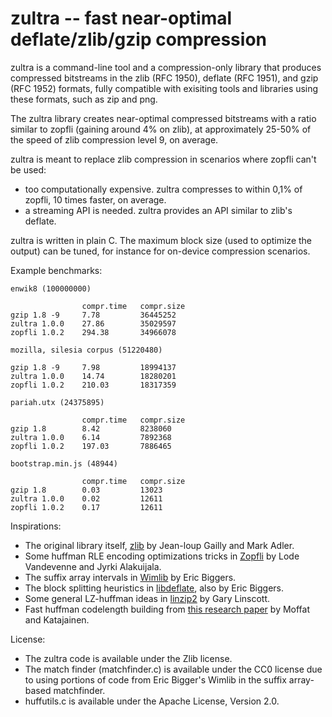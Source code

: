 zultra -- fast near-optimal deflate/zlib/gzip compression
=========================================================

zultra is a command-line tool and a compression-only library that produces compressed bitstreams in the zlib (RFC 1950), deflate (RFC 1951), and gzip (RFC 1952) formats, fully compatible with exisiting tools and libraries using these formats, such as zip and png.

The zultra library creates near-optimal compressed bitstreams with a ratio similar to zopfli (gaining around 4% on zlib), at approximately 25-50% of the speed of zlib compression level 9, on average. 

zultra is meant to replace zlib compression in scenarios where zopfli can't be used:
* too computationally expensive. zultra compresses to within 0,1% of zopfli, 10 times faster, on average.
* a streaming API is needed. zultra provides an API similar to zlib's deflate.

zultra is written in plain C. The maximum block size (used to optimize the output) can be tuned, for instance for on-device compression scenarios.

Example benchmarks:

    enwik8 (100000000)

                    compr.time   compr.size
    gzip 1.8 -9     7.78         36445252
    zultra 1.0.0    27.86        35029597
    zopfli 1.0.2    294.38       34966078

    mozilla, silesia corpus (51220480)

    gzip 1.8 -9     7.98         18994137
    zultra 1.0.0    14.74        18280201
    zopfli 1.0.2    210.03       18317359

    pariah.utx (24375895)

                    compr.time   compr.size
    gzip 1.8        8.42         8238060
    zultra 1.0.0    6.14         7892368
    zopfli 1.0.2    197.03       7886465

    bootstrap.min.js (48944)

                    compr.time   compr.size
    gzip 1.8        0.03         13023
    zultra 1.0.0    0.02         12611
    zopfli 1.0.2    0.17         12611

Inspirations:

* The original library itself, [zlib](https://github.com/madler/zlib) by Jean-loup Gailly and Mark Adler.
* Some huffman RLE encoding optimizations tricks in [Zopfli](https://github.com/google/zopfli) by Lode Vandevenne and Jyrki Alakuijala.
* The suffix array intervals in [Wimlib](https://wimlib.net/git/?p=wimlib;a=tree) by Eric Biggers.
* The block splitting heuristics in [libdeflate](https://github.com/ebiggers/libdeflate), also by Eric Biggers.
* Some general LZ-huffman ideas in [linzip2](https://glinscott.github.io/lz/index.html) by Gary Linscott.
* Fast huffman codelength building from [this research paper](http://hjemmesider.diku.dk/~jyrki/Paper/WADS95.pdf) by Moffat and Katajainen.

License:

* The zultra code is available under the Zlib license.
* The match finder (matchfinder.c) is available under the CC0 license due to using portions of code from Eric Bigger's Wimlib in the suffix array-based matchfinder.
* huffutils.c is available under the Apache License, Version 2.0.
